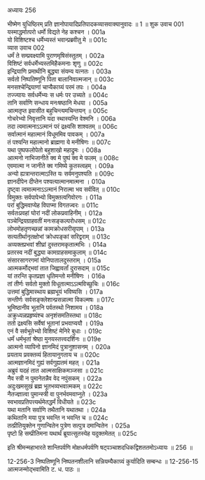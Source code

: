 अध्यायः 256

भीष्मेण युधिष्ठिरम् प्रति ज्ञानोपायादिप्रतिपादकव्यासवाक्यानुवादः ॥ 1 ॥
शुक उवाच 	001  
यस्माद्धर्मात्परो धर्मो विद्यते नेह कश्चन ।	001a  
यो विशिष्टश्च धर्मेभ्यस्तं भवान्प्रब्रवीतु मे ॥	001c  
व्यास उवाच 	002  
धर्मं ते सम्प्रवक्ष्यामि पुराणमृषिसंस्तुतम् ।	002a  
विशिष्टं सर्वधर्मेभ्यस्तमिहैकमनाः शृणु ॥	002c  
इन्द्रियाणि प्रमाथीनि बुद्ध्या संयम्य यत्नतः ।	003a  
सर्वतो निष्पतिष्णूनि पिता बालानिवात्मजान् ॥	003c  
मनसश्चेन्द्रियाणां चाप्यैकाग्र्यं परमं तपः ।	004a  
तज्ज्यायः सर्वधर्मेभ्यः स धर्मः पर उच्यते ॥	004c  
तानि सर्वाणि सन्धाय मनःषष्ठानि मेधया ।	005a  
आत्मतृप्त इवासीत बहुचिन्त्यमचिन्तयन् ॥	005c  
गोचरेभ्यो निवृत्तानि यदा स्थास्यन्ति वेश्मनि ।	006a  
तदा त्वमात्मनाऽऽत्मानं परं द्रक्ष्यसि शाश्वतम् ॥	006c  
सर्वात्मानं महात्मानं विधूममिव पावकम् ।	007a  
तं पश्यन्ति महात्मानो ब्राह्मणा ये मनीषिणः ॥	007c  
यथा पुष्पफलोपेतो बहुशाखो महाद्रुमः ।	008a  
आत्मनो नाभिजानीते क्व मे पुष्पं क्व मे फलम् ॥	008c  
एवमात्मा न जानीते क्व गमिष्ये कुतस्त्वहम् ।	009a  
अन्यो ह्यत्रान्तरात्माऽस्ति यः सर्वमनुपश्यति ॥	009c  
ज्ञानदीपेन दीप्तेन पश्यत्यात्मानमात्मना ।	010a  
दृष्ट्वा त्वमात्मनाऽऽत्मानं निरात्मा भव सर्ववित् ॥	010c  
विमुक्तः सर्वपापेभ्यो विमुक्तत्वगिवोरगः ।	011a  
परां बुद्धिमवाप्येह विपाप्मा विगतज्वरः ॥	011c  
सर्वतःप्रवहां घोरां नदीं लोकप्रवाहिनीम् ।	012a  
पञ्चेन्द्रियग्राहवतीं मनःसङ्कल्परोधसम् ॥	012c  
लोभमोहतृणच्छन्नां कामक्रोधसरीसृपाम् ।	013a  
सत्यतीर्थानृतक्षोभां क्रोधपङ्कां सरिद्वराम् ॥	013c  
अव्यक्तप्रभवां शीघ्रां दुस्तरामकृतात्मभिः ।	014a  
प्रतरस्व नदीं बुद्ध्या कामग्राहसमाकुलाम् ॥	014c  
संसारसागरगमां योनिपातालदुस्तराम् ।	015a  
आत्मकर्मोद्भवां तात जिह्वावर्तां दुरासदाम् ॥	015c  
यां तरन्ति कृतप्रज्ञा धृतिमन्तो मनीषिणः ।	016a  
तां तीर्णः सर्वतो मुक्तो विधूतात्माऽऽत्मविच्छुचिः ॥	016c  
उत्तमां बुद्धिमास्थाय ब्रह्मभूयं भविष्यसि ।	017a  
सन्तीर्णः सर्वसङ्क्लेशान्प्रसन्नात्मा विकल्मषः ॥	017c  
भूमिष्ठानीव भूतानि पर्वतस्थो निशामय ।	018a  
अक्रुध्यन्नप्रहृष्यंश्च अनृशंसमतिस्तथा ॥	018c  
ततो द्रक्ष्यसि सर्वेषां भूतानां प्रभवाप्ययौ ।	019a  
एनं वै सर्वभूतेभ्यो विशिष्टं मेनिरे बुधाः ।	019c  
धर्मं धर्मभृतां श्रेष्ठा मुनयस्तत्त्वदर्शिनः ॥	019e  
आत्मनो व्यापिनो ज्ञानमिदं पुत्रानुशासनम् ।	020a  
प्रयताय प्रवक्तव्यं हितायानुगताय च ॥	020c  
आत्मज्ञानमिदं गुह्यं सर्वगुह्यतमं महत् ।	021a  
अब्रुवं यदहं तात आत्मसाक्षिकमञ्जसा ॥	021c  
नैव स्त्री न पुमानेतन्नैव वेद नपुंसकम् ।	022a  
अदुःखमसुखं ब्रह्म भूतभव्यभवात्मकम् ॥	022c  
नैतज्ज्ञात्वा पुमान्स्त्री वा पुनर्भवमवाप्नुते ।	023a  
स्वभावप्रतिपत्त्यर्थमेतद्धर्मं विधीयते ॥	023c  
यथा मतानि सर्वाणि तथैतानि यथातथा ।	024a  
कथितानि मया पुत्र भवन्ति न भवन्ति च ॥	024c  
तत्प्रीतियुक्तेन गुणान्वितेन पुत्रेण सत्पुत्र दमान्वितेन ।	025a  
पृष्टो हि सम्प्रीतिमना यथार्थं ब्रूयात्सुतस्येह यदुक्तमेतत् ॥ 	025c  

इति श्रीमन्महाभारते शान्तिपर्वणि मोक्षधर्मपर्वणि षट्पञ्चाशदधिकद्विशततमोऽध्यायः ॥ 256 ॥

12-256-3 निष्पतिष्णूनि निष्पतनशीलानि सन्नियम्यैकाग्र्यं कुर्यादिति सम्बन्धः ॥ 12-256-15 आत्मजन्मोद्भवामिति ट. ध. पाठः ॥
